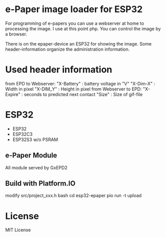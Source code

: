 # e-Paper image loader for ESP32

For programming of e-papers you can use a webserver at home to processing the image.
I use at this point php.
You can control the image by a browser.

There is on the epaper-device an ESP32 for showing the image.
Some header-information organize the administration information.

# Used header information
from EPD to Webserver:
"X-Battery"  : battery voltage in "V"
"X-Dim-X"    : Width in pixel
"X-DIM_Y"    : Height in pixel
from Webserver to EPD:
"X-Expire"  : seconds to predicted next contact
"Size"      : Size of gif-file

# ESP32

- ESP32
- ESP32C3
- ESP32S3
w/o PSRAM

## e-Paper Module

All module served by GxEPD2

## Build with Platform.IO

modify src/project_xxx.h
bash
cd esp32-epaper
pio run -t upload


# License

MIT License
